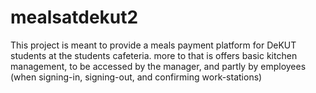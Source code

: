 # mealsatdekut2
This project is meant to provide a meals payment platform for DeKUT students at the students cafeteria. more to that is offers basic kitchen management, to be accessed by the manager, and partly by employees (when signing-in, signing-out, and confirming work-stations)
